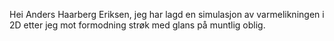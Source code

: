 Hei Anders Haarberg Eriksen, jeg har lagd en simulasjon av varmelikningen i 2D etter jeg mot formodning strøk med glans på muntlig oblig. 
